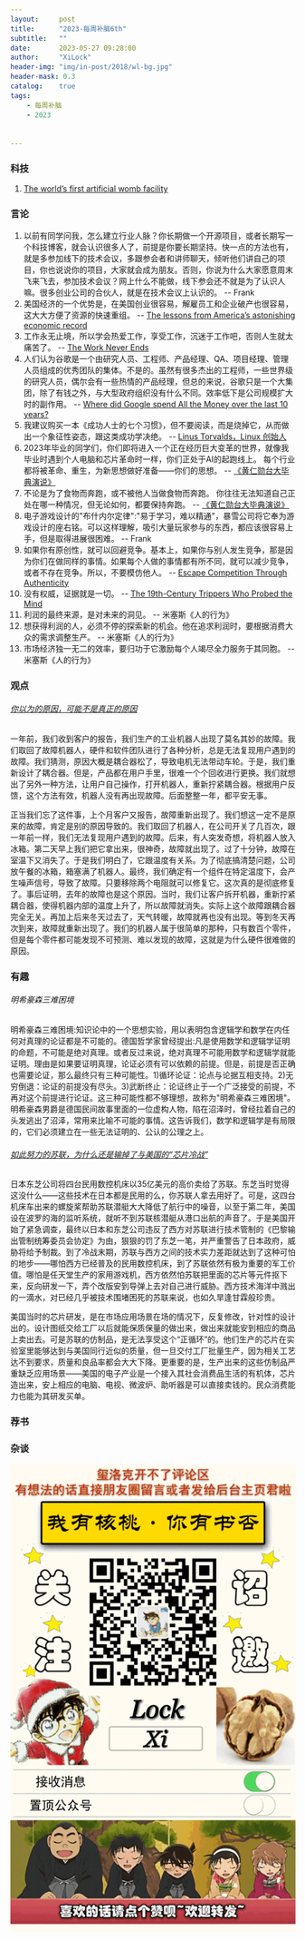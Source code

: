 ```yaml
---
layout:     post
title:      "2023-每周补脑6th"
subtitle:   ""
date:       2023-05-27 09:28:00
author:     "XiLock"
header-img: "img/in-post/2018/wl-bg.jpg"
header-mask: 0.3
catalog:    true
tags:
    - 每周补脑
    - 2023


---
```


### 科技
1. [The world’s first artificial womb facility](https://thenextweb.com/news/berlin-scientist-solution-population-decline-artificial-wombs)

### 言论
1. 以前有同学问我，怎么建立行业人脉？你长期做一个开源项目，或者长期写一个科技博客，就会认识很多人了，前提是你要长期坚持。快一点的方法也有，就是多参加线下的技术会议，多跟参会者和讲师聊天，倾听他们讲自己的项目，你也说说你的项目，大家就会成为朋友。否则，你说为什么大家愿意周末飞来飞去，参加技术会议？网上什么不能做，线下参会还不就是为了认识人嘛。很多创业公司的合伙人，就是在技术会议上认识的。 -- Frank
1. 美国经济的一个优势是，在美国创业很容易，解雇员工和企业破产也很容易，这大大方便了资源的快速重组。 -- [The lessons from America’s astonishing economic record](https://www.economist.com/leaders/2023/04/13/the-lessons-from-americas-astonishing-economic-record)
1. 工作永无止境，所以学会热爱工作，享受工作，沉迷于工作吧，否则人生就太痛苦了。 -- [The Work Never Ends](https://patwalls.com/the-work-never-ends)
1. 人们认为谷歌是一个由研究人员、工程师、产品经理、QA、项目经理、管理人员组成的优秀团队的集体。不是的。虽然有很多杰出的工程师，一些世界级的研究人员，偶尔会有一些热情的产品经理，但总的来说，谷歌只是一个大集团，除了有钱之外，与大型政府组织没有什么不同。效率低下是公司规模扩大时的副作用。 -- [Where did Google spend All the Money over the last 10 years?](https://old.reddit.com/r/ArtificialInteligence/comments/12h2ppg/ive_tested_google_bard_vs_chatgpt_and_im_shocked/jfo3dmx/)
1. 我建议购买一本《成功人士的七个习惯》，但不要阅读，而是烧掉它，从而做出一个象征性姿态，跟这类成功学决绝。  --  [Linus Torvalds，Linux 创始人](https://news.ycombinator.com/item?id=35847971)
1. 2023年毕业的同学们，你们即将进入一个正在经历巨大变革的世界，就像我毕业时遇到个人电脑和芯片革命时一样，你们正处于AI的起跑线上。 每个行业都将被革命、重生，为新思想做好准备——你们的思想。 -- [《黄仁勋台大毕典演说》](https://www.businessweekly.com.tw/focus/blog/3012429)
1. 不论是为了食物而奔跑，或不被他人当做食物而奔跑。 你往往无法知道自己正处在哪一种情况，但无论如何，都要保持奔跑。 -- [《黄仁勋台大毕典演说》](https://www.businessweekly.com.tw/focus/blog/3012429)
1. 电子游戏设计的"布什内尔定律":"易于学习，难以精通"，暴雪公司将它奉为游戏设计的座右铭。可以这样理解，吸引大量玩家参与的东西，都应该很容易上手，但是取得进展很困难。 -- Frank
1. 如果你有原创性，就可以回避竞争。基本上，如果你与别人发生竞争，那是因为你们在做同样的事情。如果每个人做的事情都有所不同，就可以减少竞争，或者不存在竞争。所以，不要模仿他人。 -- [Escape Competition Through Authenticity](https://nav.al/competition-authenticity)
1. 没有权威，证据就是一切。 -- [The 19th-Century Trippers Who Probed the Mind](https://nautil.us/the-19th-century-trippers-who-probed-the-mind-303265/)
1. 利润的最终来源，是对未来的洞见。 -- 米塞斯《人的行为》
1. 想获得利润的人，必须不停的探索新的机会。他在追求利润时，要根据消费大众的需求调整生产。 -- 米塞斯《人的行为》
1. 市场经济独一无二的效率，要归功于它激励每个人竭尽全力服务于其同胞。 -- 米塞斯《人的行为》
  
### 观点
###### [你以为的原因，可能不是真正的原因](https://threadreaderapp.com/thread/1604018884662951938.html)
一年前，我们收到客户的报告，我们生产的工业机器人出现了莫名其妙的故障。我们取回了故障机器人，硬件和软件团队进行了各种分析，总是无法复现用户遇到的故障。我们猜测，原因大概是耦合器松了，导致电机无法带动车轮。于是，我们重新设计了耦合器。但是，产品都在用户手里，很难一个个回收进行更换。我们就想出了另外一种方法，让用户自己操作，打开机器人，重新拧紧耦合器。根据用户反馈，这个方法有效，机器人没有再出现故障。后面整整一年，都平安无事。

正当我们忘了这件事，上个月客户又报告，故障重新出现了。我们想这一定不是原来的故障，肯定是别的原因导致的。我们取回了机器人，在公司开关了几百次，跟一年前一样，我们无法复现用户遇到的故障。后来，有人突发奇想，将机器人放入冰箱。第二天早上我们把它拿出来，很神奇，故障就出现了。过了十分钟，故障在室温下又消失了。于是我们明白了，它跟温度有关系。为了彻底搞清楚问题，公司放午餐的冰箱，箱塞满了机器人。最终，我们确定有一个组件在特定温度下，会产生噪声信号，导致了故障。只要移除两个电阻就可以修复它。这次真的是彻底修复了。事后证明，去年的故障也是这个原因。当时，我们让客户拆开机器，重新拧紧耦合器，使得机器内部的温度上升了，所以故障就消失。实际上这个故障跟耦合器完全无关。再加上后来冬天过去了，天气转暖，故障就再也没有出现。等到冬天再次到来，故障就重新出现了。我们的机器人属于很简单的那种，只有数百个零件，但是每个零件都可能发现不可预测、难以发现的故障，这就是为什么硬件很难做的原因。

### 有趣
###### 明希豪森三难困境
明希豪森三难困境:知识论中的一个思想实验，用以表明包含逻辑学和数学在内任何对真理的论证都是不可能的。德国哲学家曾经提出:凡是使用数学和逻辑学证明的命题，不可能是绝对真理。或者反过来说，绝对真理不可能用数学和逻辑学就能证明。理由是如果要证明真理，论证必须有可以依赖的前提。但是，前提是否正确也需要论证，那么最终只有三种可能性。1)循环论证：论点与论据互相支持。2)无穷倒退：论证的前提没有尽头。3)武断终止：论证终止于一个广泛接受的前提，不再对这个前提进行论证。这三种可能性都不够理想，故称为"明希豪森三难困境"。明希豪森男爵是德国民间故事里面的一位虚构人物，陷在沼泽时，曾经拉着自己的头发逃出了沼泽，常用来比喻不可能的事情。这告诉我们，数学和逻辑学是有局限的，它们必须建立在一些无法证明的、公认的公理之上。

###### [如此努力的苏联，为什么还是输掉了与美国的“芯片冷战”](https://mp.weixin.qq.com/s/Vqd2tg0Rlx0bSaPxUYc9Cg)
日本东芝公司将四台民用数控机床以35亿美元的高价卖给了苏联。东芝当时觉得这没什么——这些技术在日本都是民用的么，你苏联人拿去用好了。可是，这四台机床车出来的螺旋桨帮助苏联潜艇大大降低了航行中的噪音，以至于第二年，美国设在波罗的海的监听系统，就听不到苏联核潜艇从港口出航的声音了。于是美国开始了紧急调查，最终以日本和东芝公司违反了西方对苏联进行技术管制的《巴黎输出管制统筹委员会协定》为由，狠狠的罚了东芝一笔，并严重警告了日本政府，威胁将给予制裁。到了冷战末期，苏联与西方之间的技术实力差距就达到了这种可怕的地步——哪怕西方已经普及的民用数控机床，到了苏联依然有极为重要的军工价值。哪怕是任天堂生产的家用游戏机，西方依然怕苏联把里面的芯片等元件抠下来，反向研发一下，弄个改版安到导弹上去对自己进行威胁。西方技术海洋中溅出的一滴水，对已经几乎被技术围堵困死的苏联来说，也如久旱逢甘霖般珍贵。

美国当时的芯片研发，是在市场应用场景在场的情况下，反复修改，针对性的设计出的。设计图纸交给工厂以后就能保质保量的做出来，做出来就能安到相应的商品上卖出去。可是苏联的仿制品，是无法享受这个“正循环”的。他们生产的芯片在实验室里能够达到与美国同行近似的质量，但一旦交付工厂批量生产，因为相关工艺达不到要求，质量和良品率都会大大下降。更重要的是，生产出来的这些仿制品严重缺乏应用场景——美国的电子产业是一个接入其社会消费品生活的有机体，芯片造出来，安上相应的电脑、电视、微波炉、助听器是可以直接卖钱的。民众消费能力也能为其研发买单。


### 荐书


### 杂谈


![](/img/wc-tail.GIF)
